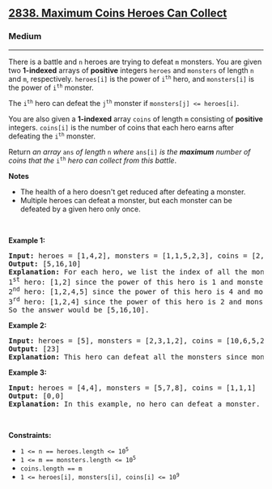 <h2><a href="https://leetcode.com/problems/maximum-coins-heroes-can-collect/solution/">2838. Maximum Coins Heroes Can Collect</a></h2><h3>Medium</h3><hr><div><p>There is a battle and <code>n</code> heroes are trying to defeat <code>m</code> monsters. You are given two <strong>1-indexed</strong> arrays of <strong>positive</strong> integers <code><font face="monospace">heroes</font></code> and <code><font face="monospace">monsters</font></code> of length <code>n</code> and <code>m</code>, respectively. <code><font face="monospace">heroes</font>[i]</code> is the power of <code>i<sup>th</sup></code> hero, and <code><font face="monospace">monsters</font>[i]</code> is the power of <code>i<sup>th</sup></code> monster.</p>

<p>The <code>i<sup>th</sup></code> hero can defeat the <code>j<sup>th</sup></code> monster if <code>monsters[j] &lt;= heroes[i]</code>.</p>

<p>You are also given a <strong>1-indexed</strong> array <code>coins</code> of length <code>m</code> consisting of <strong>positive</strong> integers. <code>coins[i]</code> is the number of coins that each hero earns after defeating the <code>i<sup>th</sup></code> monster.</p>

<p>Return<em> an array </em><code>ans</code><em> of length </em><code>n</code><em> where </em><code>ans[i]</code><em> is the <strong>maximum</strong> number of coins that the </em><code>i<sup>th</sup></code><em> hero can collect from this battle</em>.</p>

<p><strong>Notes</strong></p>

<ul>
	<li>The health of a hero doesn't get reduced after defeating a monster.</li>
	<li>Multiple heroes can defeat a monster, but each monster can be defeated by a given hero only once.</li>
</ul>

<p>&nbsp;</p>
<p><strong class="example">Example 1:</strong></p>

<pre><strong>Input:</strong> heroes = [1,4,2], monsters = [1,1,5,2,3], coins = [2,3,4,5,6]
<strong>Output:</strong> [5,16,10]
<strong>Explanation: </strong>For each hero, we list the index of all the monsters he can defeat:
1<sup>st</sup> hero: [1,2] since the power of this hero is 1 and monsters[1], monsters[2] &lt;= 1. So this hero collects coins[1] + coins[2] = 5 coins.
2<sup>nd</sup> hero: [1,2,4,5] since the power of this hero is 4 and monsters[1], monsters[2], monsters[4], monsters[5] &lt;= 4. So this hero collects coins[1] + coins[2] + coins[4] + coins[5] = 16 coins.
3<sup>rd</sup> hero: [1,2,4] since the power of this hero is 2 and monsters[1], monsters[2], monsters[4] &lt;= 2. So this hero collects coins[1] + coins[2] + coins[4] = 10 coins.
So the answer would be [5,16,10].</pre>

<p><strong class="example">Example 2:</strong></p>

<pre><strong>Input:</strong> heroes = [5], monsters = [2,3,1,2], coins = [10,6,5,2]
<strong>Output:</strong> [23]
<strong>Explanation:</strong> This hero can defeat all the monsters since monsters[i] &lt;= 5. So he collects all of the coins: coins[1] + coins[2] + coins[3] + coins[4] = 23, and the answer would be [23].
</pre>

<p><strong class="example">Example 3:</strong></p>

<pre><strong>Input:</strong> heroes = [4,4], monsters = [5,7,8], coins = [1,1,1]
<strong>Output:</strong> [0,0]
<strong>Explanation:</strong> In this example, no hero can defeat a monster. So the answer would be [0,0],
</pre>

<p>&nbsp;</p>
<p><strong>Constraints:</strong></p>

<ul>
	<li><code>1 &lt;= n == heroes.length &lt;= 10<sup>5</sup></code></li>
	<li><code>1 &lt;= m == monsters.length &lt;= 10<sup>5</sup></code></li>
	<li><code>coins.length == m</code></li>
	<li><code>1 &lt;= heroes[i], monsters[i], coins[i] &lt;= 10<sup>9</sup></code></li>
</ul>
</div>